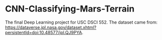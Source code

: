 # CNN-Classifying-Mars-Terrain

The final Deep Learning project for USC DSCI 552. 
The dataset came from: https://dataverse.jpl.nasa.gov/dataset.xhtml?persistentId=doi:10.48577/jpl.QJ9PYA.
